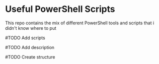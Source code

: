 # Useful PowerShell Scripts
This repo contains the mix of different PowerShell tools and scripts that i didn't know where to put

#TODO Add scripts

#TODO Add description

#TODO Create structure
